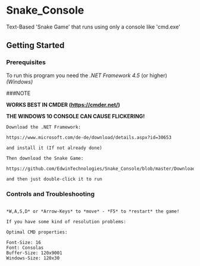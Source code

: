 # Snake_Console
Text-Based 'Snake Game' that runs using only a console like 'cmd.exe'

## Getting Started


### Prerequisites

To run this program you need the *.NET Framework 4.5* (or higher) *(Windows)*

###NOTE

**WORKS BEST IN CMDER (https://cmder.net/)**

**THE WINDOWS 10 CONSOLE CAN CAUSE FLICKERING!**

```
Download the .NET Framework:

https://www.microsoft.com/de-de/download/details.aspx?id=30653

and install it (If not already done)

Then download the Snake Game:

https://github.com/EdwinTechnologies/Snake_Console/blob/master/Downloads/Snake.exe

and then just double-click it to run

```

### Controls and Troubleshooting

```

*W,A,S,D* or *Arrow-Keys* to *move* - *F5* to *restart* the game!

If you have some kind of resolution problems:

Optimal CMD properties:

Font-Size: 16
Font: Consolas
Buffer-Size: 120x9001
Windows-Size: 120x30

```
